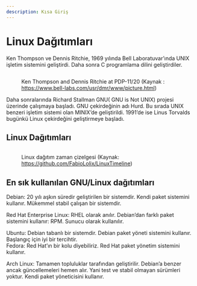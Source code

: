 ```yaml
---
description: Kısa Giriş
---
```


# Linux Dağıtımları

Ken Thompson ve Dennis Ritchie, 1969 yılında Bell Laboratuvar’ında UNIX işletim sistemini geliştirdi. Daha sonra C programlama dilini geliştirdiler.

<figure><img src="https://upload.wikimedia.org/wikipedia/commons/thumb/8/8f/Ken_Thompson_(sitting)_and_Dennis_Ritchie_at_PDP-11_(2876612463).jpg/749px-Ken_Thompson_(sitting)_and_Dennis_Ritchie_at_PDP-11_(2876612463).jpg" alt=""><figcaption><p>Ken Thompson and Dennis Ritchie at PDP-11/20 (Kaynak : <a href="https://www.bell-labs.com/usr/dmr/www/picture.html">https://www.bell-labs.com/usr/dmr/www/picture.html</a>)</p></figcaption></figure>

Daha sonralarında Richard Stallman GNU( GNU is Not UNIX) projesi üzerinde çalışmaya başladı. GNU çekirdeğinin adı Hurd. Bu sırada UNIX benzeri işletim sistemi olan MINIX’de geliştirildi. 1991’de ise Linus Torvalds bugünkü Linux çekirdeğini geliştirmeye başladı.

## Linux Dağıtımları

<figure><img src="https://upload.wikimedia.org/wikipedia/commons/8/8c/Linux_Distribution_Timeline_Dec._2020.svg" alt=""><figcaption><p>Linux dağıtım zaman çizelgesi (Kaynak: <a href="https://github.com/FabioLolix/LinuxTimeline">https://github.com/FabioLolix/LinuxTimeline</a>)</p></figcaption></figure>

## En sık kullanılan GNU/Linux dağıtımları

Debian: 20 yılı aşkın süredir geliştirilen bir sistemdir. Kendi paket sistemini kullanır. Mükemmel stabil çalışan bir sistemdir.

Red Hat Enterprise Linux: RHEL olarak anılır. Debian’dan farklı paket sistemini kullanır: RPM. Sunucu olarak kullanılır.

Ubuntu: Debian tabanlı bir sistemdir. Debian paket yöneti sistemini kullanır. Başlangıç için iyi bir tercihtir.\
Fedora: Red Hat’ın bir kolu diyebiliriz. Red Hat paket yönetim sistemini kullanır.

Arch Linux: Tamamen topluluklar tarafından geliştirilir. Debian’a benzer ancak güncellemeleri hemen alır. Yani test ve stabil olmayan sürümleri yoktur. Kendi paket yöneticisini kullanır.
